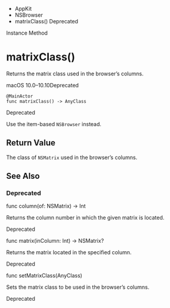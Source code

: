 

- AppKit
- NSBrowser
-  matrixClass() Deprecated

Instance Method

# matrixClass()

Returns the matrix class used in the browser’s columns.

macOS 10.0–10.10Deprecated

``` source
@MainActor
func matrixClass() -> AnyClass
```

Deprecated

Use the item-based `NSBrowser` instead.

## Return Value

The class of `NSMatrix` used in the browser’s columns.

## See Also

### Deprecated

func column(of: NSMatrix) -> Int

Returns the column number in which the given matrix is located.

Deprecated

func matrix(inColumn: Int) -> NSMatrix?

Returns the matrix located in the specified column.

Deprecated

func setMatrixClass(AnyClass)

Sets the matrix class to be used in the browser’s columns.

Deprecated

